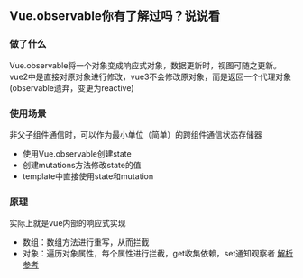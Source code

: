## Vue.observable你有了解过吗？说说看
### 做了什么
Vue.observable将一个对象变成响应式对象，数据更新时，视图可随之更新。
vue2中是直接对原对象进行修改，vue3不会修改原对象，而是返回一个代理对象(observable遗弃，变更为reactive)

### 使用场景
非父子组件通信时，可以作为最小单位（简单）的跨组件通信状态存储器
- 使用Vue.observable创建state
- 创建mutations方法修改state的值
- template中直接使用state和mutation

### 原理
实际上就是vue内部的响应式实现
- 数组：数组方法进行重写，从而拦截
- 对象：遍历对象属性，每个属性进行拦截，get收集依赖，set通知观察者
[解析参考](https://vue3js.cn/interview/vue/observable.html#%E4%B8%89%E3%80%81%E5%8E%9F%E7%90%86%E5%88%86%E6%9E%90)